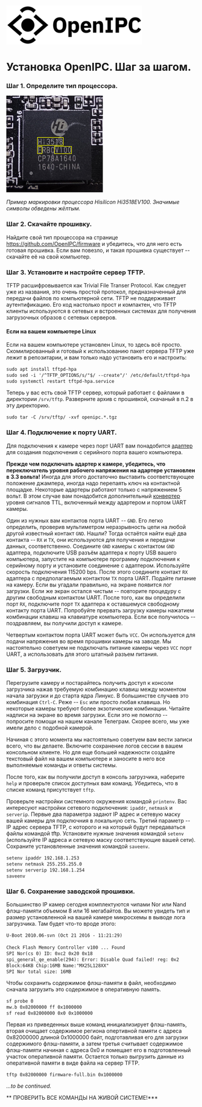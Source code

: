 ![OpenIPC logo][logo]

Установка OpenIPC. Шаг за шагом.
================================

### Шаг 1. Определите тип процессора.

![SoC Marking](../images/soc-hisilicon.jpg)

_Пример маркировки процессора Hisilicon Hi3518EV100. Значимые символы обведены жёлтым._

### Шаг 2. Скачайте прошивку.

Найдите свой тип процессора на странице <https://github.com/OpenIPC/firmware>
и убедитесь, что для него есть готовая прошивка. Если вам повезло, и такая прошивка
существует -- скачайте её на свой компьютер.

### Шаг 3. Установите и настройте сервер TFTP.

TFTP расшифровывается как Trivial File Transer Protocol. Как следует уже из
названия, это очень простой протокол, предназначенный для передачи файлов по
компьютерной сети. TFTP не поддерживает аутентификацию. Его код настолько прост
и компактен, что TFTP клиенты используются в сетевых и встроенных системах для
получения загрузочных образов с сетевых серверов.

#### Если на вашем компьютере Linux

Если на вашем компьютере установлен Linux, то здесь всё просто. Скомилированный
и готовый к использованию пакет сервера TFTP уже лежит в репозитарии, и вам
только надо установить его и настроить:

```
sudo apt install tftpd-hpa
sudo sed -i '/^TFTP_OPTIONS/s/"$/ --create"/' /etc/default/tftpd-hpa
sudo systemctl restart tftpd-hpa.service
```

Теперь у вас есть свой TFTP сервер, который работает с файлами в директории
`/srv/tftp`. Разверните архив с прошивкой, скачаный в п.2 в эту директорию.

```
sudo tar -C /srv/tftp/ -xvf openipc.*.tgz
```

### Шаг 4. Подключение к порту UART.

Для подключения к камере через порт UART вам понадобится [адаптер](https://www.google.com/search?q=ftdi+usb+ttl) для создания подключения с серийного порта вашего компьютера.

__Прежде чем подключать адартер к камере, убедитесь, что переключатель уровня рабочего напряжения на адартере установлен в 3.3 вольта!__ Иногда для этого достаточно выставить соответствующее положение джампера, иногда надо перепаять ключ на контактной площадке. Некоторые адартеры работают только с напряжением 5 вольт. В этом случае вам понадобится дополнительный [конвертер](https://google.com/search?q=logic+level+converter+3.3v+5v) уровня сигналов TTL, включенный между адартером и портом UART камеры.

Один из нужных вам контактов порта UART -- `GND`. Его легко определить, проверив мультиметром неразрывность цепи на любой другой известный контакт `GND`. Нашли? Тогда остаётся найти ещё два контакта -- `RX` и `TX`, они используются для получения и передачи данных, соответственно. Соедините `GND` камеры с контактом `GND` адаптера, подключите USB разъём адаптера к порту USB вашего компьютера, запустите на компьютере программу подключения к серийному порту и установите соединение с адаптером. Используйте скорость подключения 115200 bps. После этого соедините контакт `RX` адаптера с предполагаемым контактом `TX` порта UART. Подайте питание на камеру. Если вы угадали правильно, на экране появится лог загрузки. Если же экран остался чистым -- повторите процедуру с другим свободным контактом UART. После того, как вы определили порт `RX`, подключите порт `TX` адаптера к оставшемуся свободному контакту порта UART. Попробуйте прервать загрузку камеры нажатием комбинации клавиш на клавиатуре компьютера. Если все получилось -- поздравляем, вы получили доступ к камере.

Четвертым контактом порта UART может быть `VCC`. Он используется для подачи напряжения во время прошивки камеры на заводе. Мы настоятельно советуем не подключать питание камеры через `VCC` порт UART, а использовать для этого штатный разъем питания.

### Шаг 5. Загрузчик.

Перегрузите камеру и постарайтесь получить доступ к консоли загрузчика нажав требуемую комбинацию клавиш между моментом начала загрузки и до старта ядра Линукс. В большинстве случаев это комбинация `Ctrl-C`. Реже -- `Esc` или просто любая клавиша. Но некоторые камеры требуют более экзотические комбинации. Читайте надписи на экране во время загрузки. Если это не помогло -- попросите помощи на нашем канале Телеграм. Скорее всего, мы уже имели дело с подобной камерой.

Начиная с этого момента мы настоятельно советуем вам вести записи всего, что вы делаете. Включите сохранение логов сессии в вашем консольном клиенте. Но для еще большей надежности создайте текстовый файл на вашем компьютере и заносите в него все выполняемые команды и ответы системы.

После того, как вы получили доступ в консоль загрузчика, наберите `help` и проверьте список доступных вам команд. Убедитесь, что в списке команд присутствует `tftp`.

Проверьте настройки системного окружения командой `printenv`. Вас интересуют настройки сетевого подключения: `ipaddr`, `netmask` и  `serverip`. Первые два параметра задают IP адрес и сетевую маску вашей камеры для подключния в локальную сеть. Третий параметр -- IP адрес сервера TFTP, с которого и на который будут передаваться файлы командой tftp. Установите нужные значения командой `setenv` (используйте IP адреса и сетевую маску соответствующие вашей сети). Сохраните установленные значения командой `saveenv`.

```
setenv ipaddr 192.168.1.253
setenv netmask 255.255.255.0
setenv serverip 192.168.1.254
saveenv
```

### Шаг 6. Сохранение заводской прошивки.

Большинство IP камер сегодня комплектуются чипами Nor или Nand флэш-памяти объемом 8 или 16 мегабайтов. Вы можете увидеть тип и размер установленной на вашей камере микросхемы в выводе лога загрузчика. Там будет что-то вроде этого:

```
U-Boot 2010.06-svn (Oct 21 2016 - 11:21:29)

Check Flash Memory Controller v100 ... Found
SPI Nor(cs 0) ID: 0xс2 0x20 0x18
spi_general_qe_enable(294): Error: Disable Quad failed! reg: 0x2
Block:64KB Chip:16MB Name:"MX25L128XX"
SPI Nor total size: 16MB
```

Чтобы сохранить содержимое флэш-памяти в файл, необходимо сначала загрузить это содержимое в оперативную память.

```
sf probe 0
mw.b 0x82000000 ff 0x1000000
sf read 0x82000000 0x0 0x1000000
```

Первая из приведенных выше команд инициализирует флэш-память, вторая очищает содержимое региона опертивной памяти с адреса 0x82000000 длиной 0x1000000 байт, подготавливая его для загрузки содержимого флэш-памяти, а затем третья считывает содержимое флэш-памяти начиная с адреса 0x0 и помещает его в подготовленный участок оперативной памяти. Остается только выгрузить данные из оперативной памяти в виде файла на сервер TFTP.

```
tftp 0x82000000 firmware-full.bin 0x1000000
```


_...to be continued._


** ПРОВЕРИТЬ ВСЕ КОМАНДЫ НА ЖИВОЙ СИСТЕМЕ!***


[logo]: ../images/logo_openipc.png
